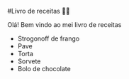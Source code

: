 #Livro de receitas 👨‍🍳️

Olá! Bem vindo ao mei livro de receitas 
 - Strogonoff de frango
 - Pave
 - Torta
 - Sorvete
 - Bolo de chocolate



